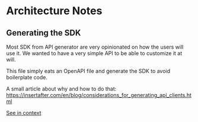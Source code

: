 [//]: # ( )
[//]: # (This file is automatically generated by the `jsarch`)
[//]: # (module. Do not change it elsewhere, changes would)
[//]: # (be overriden.)
[//]: # ( )
# Architecture Notes



## Generating the SDK

Most SDK from API generator are very opinionated on how the
 users will use it. We wanted to have a very simple API to
 be able to customize it at will.

This file simply eats an OpenAPI file and generate
 the SDK to avoid boilerplate code.

A small article about why and how to do that:
https://insertafter.com/en/blog/considerations_for_generating_api_clients.html

[See in context](./src/index.ts#L1-L12)

